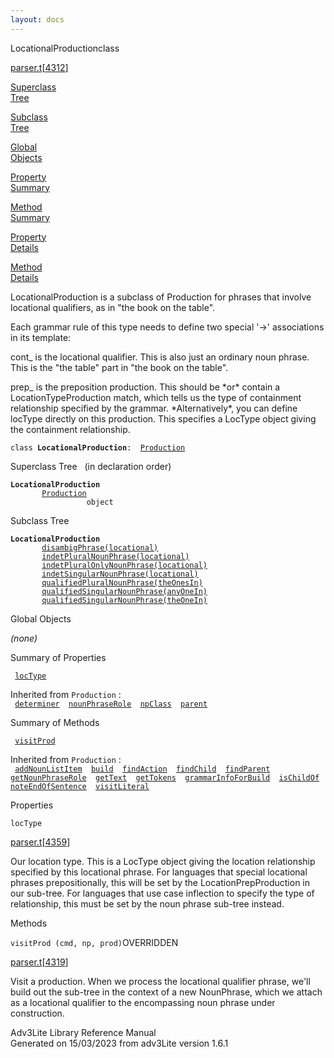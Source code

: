 ```yaml
---
layout: docs
---
```

<span class="title">LocationalProduction</span><span class="type">class</span>

[parser.t](../file/parser.t.html)\[[4312](../source/parser.t.html#4312)\]

[Superclass  
Tree](#_SuperClassTree_)

[Subclass  
Tree](#_SubClassTree_)

[Global  
Objects](#_ObjectSummary_)

[Property  
Summary](#_PropSummary_)

[Method  
Summary](#_MethodSummary_)

[Property  
Details](#_Properties_)

[Method  
Details](#_Methods_)

<div class="fdesc">

LocationalProduction is a subclass of Production for phrases that
involve locational qualifiers, as in "the book on the table".

Each grammar rule of this type needs to define two special '-\>'
associations in its template:

cont\_ is the locational qualifier. This is also just an ordinary noun
phrase. This is the "the table" part in "the book on the table".

prep\_ is the preposition production. This should be \*or\* contain a
LocationTypeProduction match, which tells us the type of containment
relationship specified by the grammar. \*Alternatively\*, you can define
locType directly on this production. This specifies a LocType object
giving the containment relationship.

`class `**`LocationalProduction`**` :   `[`Production`](../object/Production.html)

</div>

<span id="_SuperClassTree_"></span>

<div class="mjhd">

<span class="hdln">Superclass Tree</span>   (in declaration order)

</div>

**`LocationalProduction`**  
`         `[`Production`](../object/Production.html)  
`                 object`  
<span id="_SubClassTree_"></span>

<div class="mjhd">

<span class="hdln">Subclass Tree</span>  

</div>

**`LocationalProduction`**  
`         `[`disambigPhrase(locational)`](../object/disambigPhrase(locational).html)  
`         `[`indetPluralNounPhrase(locational)`](../object/indetPluralNounPhrase(locational).html)  
`         `[`indetPluralOnlyNounPhrase(locational)`](../object/indetPluralOnlyNounPhrase(locational).html)  
`         `[`indetSingularNounPhrase(locational)`](../object/indetSingularNounPhrase(locational).html)  
`         `[`qualifiedPluralNounPhrase(theOnesIn)`](../object/qualifiedPluralNounPhrase(theOnesIn).html)  
`         `[`qualifiedSingularNounPhrase(anyOneIn)`](../object/qualifiedSingularNounPhrase(anyOneIn).html)  
`         `[`qualifiedSingularNounPhrase(theOneIn)`](../object/qualifiedSingularNounPhrase(theOneIn).html)  
<span id="_ObjectSummary_"></span>

<div class="mjhd">

<span class="hdln">Global Objects</span>  

</div>

*(none)* <span id="_PropSummary_"></span>

<div class="mjhd">

<span class="hdln">Summary of Properties</span>  

</div>

` `[`locType`](#locType)`  `

Inherited from `Production` :  
` `[`determiner`](../object/Production.html#determiner)`  `[`nounPhraseRole`](../object/Production.html#nounPhraseRole)`  `[`npClass`](../object/Production.html#npClass)`  `[`parent`](../object/Production.html#parent)`  `

<span id="_MethodSummary_"></span>

<div class="mjhd">

<span class="hdln">Summary of Methods</span>  

</div>

` `[`visitProd`](#visitProd)`  `

Inherited from `Production` :  
` `[`addNounListItem`](../object/Production.html#addNounListItem)`  `[`build`](../object/Production.html#build)`  `[`findAction`](../object/Production.html#findAction)`  `[`findChild`](../object/Production.html#findChild)`  `[`findParent`](../object/Production.html#findParent)`  `[`getNounPhraseRole`](../object/Production.html#getNounPhraseRole)`  `[`getText`](../object/Production.html#getText)`  `[`getTokens`](../object/Production.html#getTokens)`  `[`grammarInfoForBuild`](../object/Production.html#grammarInfoForBuild)`  `[`isChildOf`](../object/Production.html#isChildOf)`  `[`noteEndOfSentence`](../object/Production.html#noteEndOfSentence)`  `[`visitLiteral`](../object/Production.html#visitLiteral)`  `

<span id="_Properties_"></span>

<div class="mjhd">

<span class="hdln">Properties</span>  

</div>

<span id="locType"></span>

`locType`

[parser.t](../file/parser.t.html)\[[4359](../source/parser.t.html#4359)\]

<div class="desc">

Our location type. This is a LocType object giving the location
relationship specified by this locational phrase. For languages that
special locational phrases prepositionally, this will be set by the
LocationPrepProduction in our sub-tree. For languages that use case
inflection to specify the type of relationship, this must be set by the
noun phrase sub-tree instead.

</div>

<span id="_Methods_"></span>

<div class="mjhd">

<span class="hdln">Methods</span>  

</div>

<span id="visitProd"></span>

`visitProd (cmd, np, prod)`<span class="rem">OVERRIDDEN</span>

[parser.t](../file/parser.t.html)\[[4319](../source/parser.t.html#4319)\]

<div class="desc">

Visit a production. When we process the locational qualifier phrase,
we'll build out the sub-tree in the context of a new NounPhrase, which
we attach as a locational qualifier to the encompassing noun phrase
under construction.

</div>

<div class="ftr">

Adv3Lite Library Reference Manual  
Generated on 15/03/2023 from adv3Lite version 1.6.1

</div>
